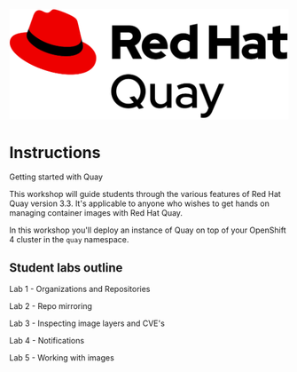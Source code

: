 ![Quay Dashboard](images/quay-logo.png)

# Instructions
Getting started with Quay

This workshop will guide students through the various features of Red Hat Quay version 3.3. It's applicable to anyone who wishes to get hands on managing container images with Red Hat Quay.

In this workshop you'll deploy an instance of Quay on top of your OpenShift 4 cluster in the `quay` namespace.

## Student labs outline
Lab 1 - Organizations and Repositories

Lab 2 - Repo mirroring

Lab 3 - Inspecting image layers and CVE's

Lab 4 - Notifications

Lab 5 - Working with images
